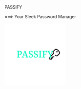 PASSIFY

===> Your Sleek Password Manager

![Logo](https://github.com/ErikEremenko/Passify/blob/Master/PassifyLogo.png?raw=true)